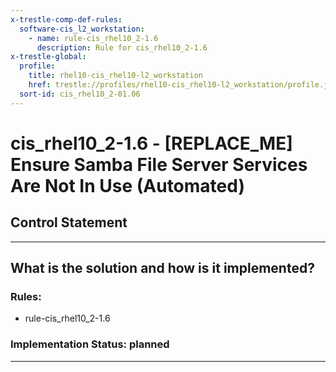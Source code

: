 ```yaml
---
x-trestle-comp-def-rules:
  software-cis_l2_workstation:
    - name: rule-cis_rhel10_2-1.6
      description: Rule for cis_rhel10_2-1.6
x-trestle-global:
  profile:
    title: rhel10-cis_rhel10-l2_workstation
    href: trestle://profiles/rhel10-cis_rhel10-l2_workstation/profile.json
  sort-id: cis_rhel10_2-01.06
---
```


# cis_rhel10_2-1.6 - \[REPLACE_ME\] Ensure Samba File Server Services Are Not In Use (Automated)

## Control Statement

______________________________________________________________________

## What is the solution and how is it implemented?

<!-- For implementation status enter one of: implemented, partial, planned, alternative, not-applicable -->

<!-- Note that the list of rules under ### Rules: is read-only and changes will not be captured after assembly to JSON -->

<!-- Add control implementation description here for control: cis_rhel10_2-1.6 -->

### Rules:

  - rule-cis_rhel10_2-1.6

### Implementation Status: planned

______________________________________________________________________
